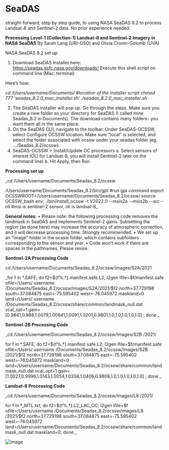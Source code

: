 # SeaDAS
straight-forward, step by step guide, to using NASA SeaDAS 8.2 to process Landsat-8 and Sentinel-2 data. No prior experience needed.


**Processing Level-1 (Collection-1) Landsat-8 and Sentinel-2 Imagery in NASA SeaDAS**
By Sarah Lang (URI-GSO) and Olivia Cronin-Golomb (UVA)

NASA SeaDAS 8.2 set up
1.	Download SeaDAS installer here: https://seadas.gsfc.nasa.gov/downloads/
Execute this shell script on command line (Mac: terminal)

Here’s how: 

_cd /Users/username/Documents/  #location of the installer script
chmod 777 ‘seadas_8.2.0_mac_installer.sh’
./seadas_8.2.0_mac_installer.sh_

2.	The SeaDAS installer will pop up. Go through the steps. Make sure you create a new folder as your directory for SeaDAS (I called mine Seadas_8.2 in Documents). The download contains many folders- you want them all in the same place.
3.	On the SeaDAS GUI, navigate to the toolbar. Under SeaDAS-OCSSW, select Configure OCSSW location. Make sure “local” is selected, and select the folder associated with ocssw under your seadas folder (eg. …/Seadas_8.2/ocssw).
4.	SeaDAS-OCSSW  > Install/Update OC processors
a.	Select sensors of interest (OLI for Landsat-8, you will install Sentinel-2 later on the command line)
b.	Hit Apply, then Run

**Processing set up**

_cd /Users/username/Documents/Seadas_8.2/ocssw

/Users/username/Documents/Seadas_8.2/bin/gpt #run gpt command
export OCSSWROOT=/Users/username/Documents/Seadas_8.2/ocssw/
source OCSSW_bash.env; ./bin/install_ocssw -t V2022.0 --msis2a --msis2b --src –oli #msi is sentinel-2 sensor, oli is landsat-8_

**General notes:**
•	Please note: the following processing code removes the landmask in SeaDAS and implements Sentinel-2 gains. Subsetting the region (as done here) may increase the accuracy of atmospheric correction, and it will decrease processing time. Strongly recommended.
•	We set up an “image” folder in the ocssw folder, which contains subfolders corresponding to the sensor and year.
•	Code won’t work if there are spaces in the pathnames. Please revise.

**Sentinel-2A Processing Code**

cd /Users/username/Documents/Seadas_8.2/ocssw/images/S2A/2021 
 
_for f in *.SAFE; do f2=${f%.*}.manifest.safe.L2; l2gen ifile=$f/manifest.safe ofile=/Users/ username /Documents/Seadas_8.2/ocssw/images/S2A/2021/$f2 north=37.729198 south=37.084875 east=-75.595402 west=-76.045972 maskland=0 land=/Users/ username /Documents/Seadas_8.2/ocssw/share/common/landmask_null.dat vcal_opt=1 gain=[0.9841,0.988,1.0079,1.00841,1.0091,1.0201,0.9801,1.0,1.0,1.0,1.0,1.0] ; done _

**Sentinel-2B Processing Code**

_cd /Users/username/Documents/Seadas_8.2/ocssw/images/S2B /2021/ 
 
for f in *.SAFE; do f2=${f%.*}.manifest.safe.L2; l2gen ifile=$f/manifest.safe ofile=/Users/ username /Documents/Seadas_8.2/ocssw/images/S2B /2021/$f2 north=37.729198 south=37.084875 east=-75.595402 west=-76.045972 maskland=0 land=/Users/username/Documents/Seadas_8.2/ocssw/share/common/landmask_null.dat vcal_opt=1 gain=[1.0027,0.9996,1.0143,1.0054,1.0334,1.0406,0.9808,1.0,1.0,1.0,1.0,1.0] ; done _

**Landsat-8 Processing Code**

_cd /Users/username/Documents/Seadas_8.2/ocssw/images/L8 /2021/ 
 
for f in *_MTL.txt; do f2=${f%.*}.L2_LAC_OC; l2gen ifile=$f ofile=/Users/username /Documents/Seadas_8.2/ocssw/images/L8 /2021/$f2 north=37.729198 south=37.084875 east=-75.595402 west=-76.045972 land=/Users/username/Documents/Seadas_8.2/ocssw/share/common/landmask_null.dat maskland=0; done _






















![image](https://user-images.githubusercontent.com/83712030/162807536-2c33e240-958a-434c-86af-dc540ec17438.png)
